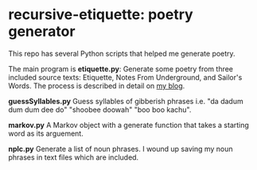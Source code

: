 recursive-etiquette: poetry generator
===================

This repo has several Python scripts that helped me generate poetry.

The main program is **etiquette.py**: Generate some poetry from three included source texts: Etiquette, Notes From Underground, and Sailor's Words. The process is described in detail on [my blog](http://www.itp.jasonsigal.cc/the-phrases-and-pronunciation/).

**guessSyllables.py** Guess syllables of gibberish phrases i.e. "da dadum dum dum dee do" "shoobee doowah" "boo boo kachu".

**markov.py**  A Markov object with a generate function that takes a starting word as its arguement.

**nplc.py** Generate a list of noun phrases. I wound up saving my noun phrases in text files which are included.
